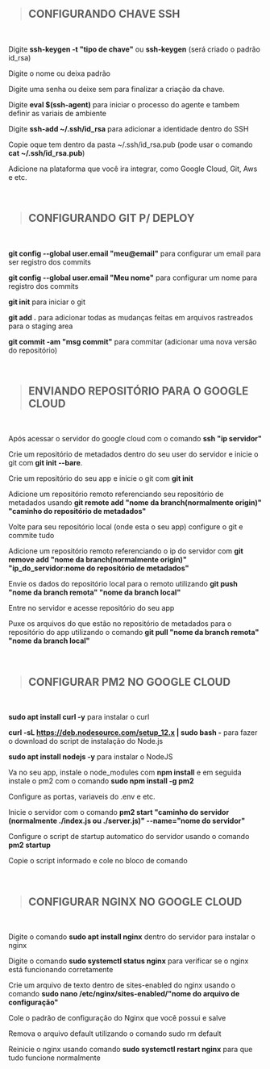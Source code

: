 > ## CONFIGURANDO CHAVE SSH

<br>

Digite **ssh-keygen -t "tipo de chave"** ou **ssh-keygen** (será criado o padrão id_rsa)

Digite o nome ou deixa padrão

Digite uma senha ou deixe sem para finalizar a criação da chave.

Digite **eval $(ssh-agent)** para iniciar o processo do agente e tambem definir as variais de ambiente

Digite **ssh-add ~/.ssh/id_rsa** para adicionar a identidade dentro do SSH

Copie oque tem dentro da pasta ~/.ssh/id_rsa.pub (pode usar o comando **cat ~/.ssh/id_rsa.pub**)

Adicione na plataforma que você ira integrar, como Google Cloud, Git, Aws e etc.

<br>

> ## CONFIGURANDO GIT P/ DEPLOY
 
<br>

**git config --global user.email "meu@email"** para configurar um email para ser registro dos commits

**git config --global user.email "Meu nome"** para configurar um nome para registro dos commits

**git init** para iniciar o git

**git add .** para adicionar todas as mudanças feitas em arquivos rastreados para o staging area

**git commit -am "msg commit"** para commitar (adicionar uma nova versão do repositório)

<br>

> ## ENVIANDO REPOSITÓRIO PARA O GOOGLE CLOUD

<br>

Após acessar o servidor do google cloud com o comando **ssh "ip servidor"**

Crie um repositório de metadados dentro do seu user do servidor e inicie o git com **git init --bare**.

Crie um repositório do seu app e inicie o git com **git init**

Adicione um repositório remoto referenciando seu repositório de metadados usando **git remote add "nome da branch(normalmente origin)" "caminho do repositório de metadados"**

Volte para seu repositório local (onde esta o seu app) configure o git e commite tudo

Adicione um repositório remoto referenciando o ip do servidor com **git remove add "nome da branch(normalmente origin)" "ip_do_servidor:nome do repositório de metadados"**

Envie os dados do repositório local para o remoto utilizando **git push "nome da branch remota" "nome da branch local"**

Entre no servidor e acesse repositório do seu app

Puxe os arquivos do que estão no repositório de metadados para o repositório do app utilizando o comando **git pull "nome da branch remota" "nome da branch local"**

<br>

> ## CONFIGURAR PM2 NO GOOGLE CLOUD

<br>

**sudo apt install curl -y** para instalar o curl

**curl -sL https://deb.nodesource.com/setup_12.x | sudo bash -** para fazer o download do script de instalação do Node.js

**sudo apt install nodejs -y** para instalar o NodeJS

Va no seu app, instale o node_modules com **npm install** e em seguida instale o pm2 com o comando **sudo npm install -g pm2**

Configure as portas, variaveis do .env e etc.

Inicie o servidor com o comando **pm2 start "caminho do servidor (normalmente ./index.js ou ./server.js)" --name="nome do servidor"**

Configure o script de startup automatico do servidor usando o comando **pm2 startup**

Copie o script informado e cole no bloco de comando

<br>

> ## CONFIGURAR NGINX NO GOOGLE CLOUD

<br>

Digite o comando **sudo apt install nginx** dentro do servidor para instalar o nginx

Digite o comando **sudo systemctl status nginx** para verificar se o nginx está funcionando corretamente

Crie um arquivo de texto dentro de sites-enabled do nginx usando o comando **sudo nano /etc/nginx/sites-enabled/"nome do arquivo de configuração"**

Cole o padrão de configuração do Nginx que você possui e salve

Remova o arquivo default utilizando o comando sudo rm default

Reinicie o nginx usando comando **sudo systemctl restart nginx** para que tudo funcione normalmente
